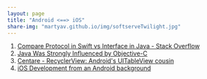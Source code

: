 ```yaml
---
layout: page
title: "Android <==> iOS"
share-img: "martyav.github.io/img/softserveTwilight.jpg"
---
```


1. [Compare Protocol in Swift vs Interface in Java - Stack Overflow](https://stackoverflow.com/questions/30859334/compare-protocol-in-swift-vs-interface-in-java)
1. [Java Was Strongly Influenced by Objective-C](https://cs.gmu.edu/~sean/stuff/java-objc.html)
1. [Centare - RecyclerView: Android's UITableView cousin](https://www.centare.com/blog/2016/06/recyclerview_androids_uitableview_cousin/)
1. [iOS Development from an Android background](https://medium.com/@keenencharles/ios-development-from-an-android-background-b3fdf551bcad)

